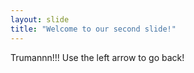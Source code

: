 ```yaml
---
layout: slide
title: "Welcome to our second slide!"
---
```

Trumannn!!!
Use the left arrow to go back!
